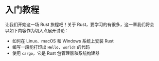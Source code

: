 # 入门教程

让我们开始这一场 Rust 旅程吧！关于 Rust，要学习的有很多，这一章我们将会以如下内容作为切入点展开讨论：

* 如何在 Linux、macOS 和 Windows 系统上安装 Rust
* 编写一段能打印出 `Hello, world!` 的代码
* 使用 `cargo`，它是 Rust 包管理器和系统构建器
